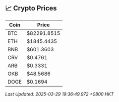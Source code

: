 ## 📈 Crypto Prices

| Coin | Price |
| ---- | ----- |
| BTC | $82291.8515 |
| ETH | $1845.4435 |
| BNB | $601.3603 |
| CRV | $0.4761 |
| ARB | $0.3331 |
| OKB | $48.5686 |
| DOGE | $0.1694 |

_Last Updated: 2025-03-29 19:36:49.972 +0800 HKT_